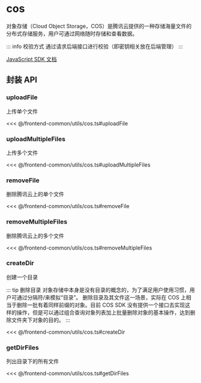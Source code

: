 # cos

对象存储（Cloud Object Storage，COS）是腾讯云提供的一种存储海量文件的分布式存储服务，用户可通过网络随时存储和查看数据。

::: info 校验方式
通过请求后端接口进行校验（即密钥相关放在后端管理）
:::

[JavaScript SDK 文档](https://cloud.tencent.com/document/product/436/11459)

## 封装 API

### uploadFile

上传单个文件

<<< @/frontend-common/utils/cos.ts#uploadFile

### uploadMultipleFiles

上传多个文件

<<< @/frontend-common/utils/cos.ts#uploadMultipleFiles

### removeFile

删除腾讯云上的单个文件

<<< @/frontend-common/utils/cos.ts#removeFile

### removeMultipleFiles

删除腾讯云上的多个文件

<<< @/frontend-common/utils/cos.ts#removeMultipleFiles

### createDir

创建一个目录

::: tip 删除目录
对象存储中本身是没有目录的概念的，为了满足用户使用习惯，用户可通过分隔符/来模拟“目录”。
删除目录及其文件这一场景，实际在 COS 上相当于删除一批有着同样前缀的对象。目前 COS SDK 没有提供一个接口去实现这样的操作，但是可以通过组合查询对象列表加上批量删除对象的基本操作，达到删除文件夹下对象的目的。
:::

<<< @/frontend-common/utils/cos.ts#createDir

### getDirFiles

列出目录下的所有文件

<<< @/frontend-common/utils/cos.ts#getDirFiles
